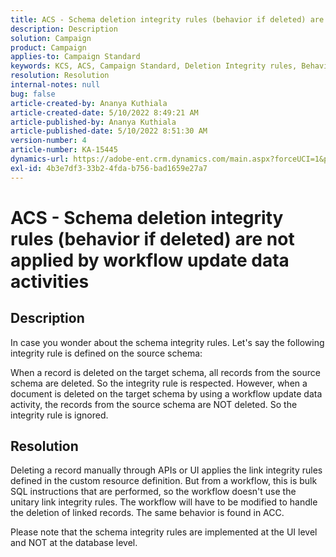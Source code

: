 ```yaml
---
title: ACS - Schema deletion integrity rules (behavior if deleted) are not applied by [!UICONTROL workflow update data] activities
description: Description
solution: Campaign
product: Campaign
applies-to: Campaign Standard
keywords: KCS, ACS, Campaign Standard, Deletion Integrity rules, Behavior if deleted, Workflow, Update data
resolution: Resolution
internal-notes: null
bug: false
article-created-by: Ananya Kuthiala
article-created-date: 5/10/2022 8:49:21 AM
article-published-by: Ananya Kuthiala
article-published-date: 5/10/2022 8:51:30 AM
version-number: 4
article-number: KA-15445
dynamics-url: https://adobe-ent.crm.dynamics.com/main.aspx?forceUCI=1&pagetype=entityrecord&etn=knowledgearticle&id=01894013-3ed0-ec11-a7b5-0022480a8e40
exl-id: 4b3e7df3-33b2-4fda-b756-bad1659e27a7
---
```

# ACS - Schema deletion integrity rules (behavior if deleted) are not applied by workflow update data activities

## Description


In case you wonder about the schema integrity rules. Let's say the following integrity rule is defined on the source schema:



When a record is deleted on the target schema, all records from the source schema are deleted. So the integrity rule is respected. However, when a document is deleted on the target schema by using a workflow update data activity, the records from the source schema are NOT deleted. So the integrity rule is ignored.


## Resolution


Deleting a record manually through APIs or UI applies the link integrity rules defined in the custom resource definition. But from a workflow, this is bulk SQL instructions that are performed, so the workflow doesn't use the unitary link integrity rules. The workflow will have to be modified to handle the deletion of linked records. The same behavior is found in ACC.

Please note that the schema integrity rules are implemented at the UI level and NOT at the database level.
